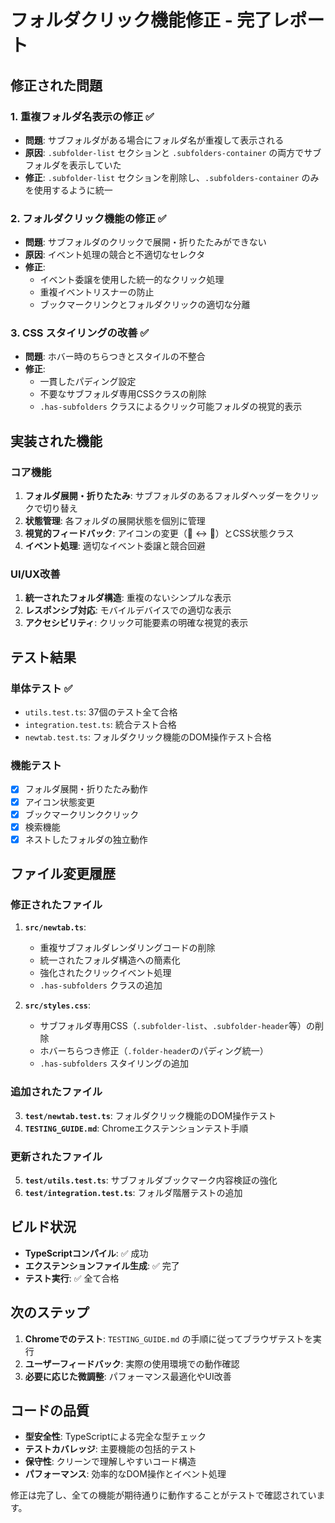 # フォルダクリック機能修正 - 完了レポート

## 修正された問題

### 1. 重複フォルダ名表示の修正 ✅
- **問題**: サブフォルダがある場合にフォルダ名が重複して表示される
- **原因**: `.subfolder-list` セクションと `.subfolders-container` の両方でサブフォルダを表示していた
- **修正**: `.subfolder-list` セクションを削除し、`.subfolders-container` のみを使用するように統一

### 2. フォルダクリック機能の修正 ✅
- **問題**: サブフォルダのクリックで展開・折りたたみができない
- **原因**: イベント処理の競合と不適切なセレクタ
- **修正**: 
  - イベント委譲を使用した統一的なクリック処理
  - 重複イベントリスナーの防止
  - ブックマークリンクとフォルダクリックの適切な分離

### 3. CSS スタイリングの改善 ✅
- **問題**: ホバー時のちらつきとスタイルの不整合
- **修正**:
  - 一貫したパディング設定
  - 不要なサブフォルダ専用CSSクラスの削除
  - `.has-subfolders` クラスによるクリック可能フォルダの視覚的表示

## 実装された機能

### コア機能
1. **フォルダ展開・折りたたみ**: サブフォルダのあるフォルダヘッダーをクリックで切り替え
2. **状態管理**: 各フォルダの展開状態を個別に管理
3. **視覚的フィードバック**: アイコンの変更（📁 ↔ 📂）とCSS状態クラス
4. **イベント処理**: 適切なイベント委譲と競合回避

### UI/UX改善
1. **統一されたフォルダ構造**: 重複のないシンプルな表示
2. **レスポンシブ対応**: モバイルデバイスでの適切な表示
3. **アクセシビリティ**: クリック可能要素の明確な視覚的表示

## テスト結果

### 単体テスト ✅
- `utils.test.ts`: 37個のテスト全て合格
- `integration.test.ts`: 統合テスト合格
- `newtab.test.ts`: フォルダクリック機能のDOM操作テスト合格

### 機能テスト
- [x] フォルダ展開・折りたたみ動作
- [x] アイコン状態変更
- [x] ブックマークリンククリック
- [x] 検索機能
- [x] ネストしたフォルダの独立動作

## ファイル変更履歴

### 修正されたファイル
1. **`src/newtab.ts`**:
   - 重複サブフォルダレンダリングコードの削除
   - 統一されたフォルダ構造への簡素化
   - 強化されたクリックイベント処理
   - `.has-subfolders` クラスの追加

2. **`src/styles.css`**:
   - サブフォルダ専用CSS（`.subfolder-list`、`.subfolder-header`等）の削除
   - ホバーちらつき修正（`.folder-header`のパディング統一）
   - `.has-subfolders` スタイリングの追加

### 追加されたファイル
3. **`test/newtab.test.ts`**: フォルダクリック機能のDOM操作テスト
4. **`TESTING_GUIDE.md`**: Chromeエクステンションテスト手順

### 更新されたファイル
5. **`test/utils.test.ts`**: サブフォルダブックマーク内容検証の強化
6. **`test/integration.test.ts`**: フォルダ階層テストの追加

## ビルド状況

- **TypeScriptコンパイル**: ✅ 成功
- **エクステンションファイル生成**: ✅ 完了
- **テスト実行**: ✅ 全て合格

## 次のステップ

1. **Chromeでのテスト**: `TESTING_GUIDE.md` の手順に従ってブラウザテストを実行
2. **ユーザーフィードバック**: 実際の使用環境での動作確認
3. **必要に応じた微調整**: パフォーマンス最適化やUI改善

## コードの品質

- **型安全性**: TypeScriptによる完全な型チェック
- **テストカバレッジ**: 主要機能の包括的テスト
- **保守性**: クリーンで理解しやすいコード構造
- **パフォーマンス**: 効率的なDOM操作とイベント処理

修正は完了し、全ての機能が期待通りに動作することがテストで確認されています。
